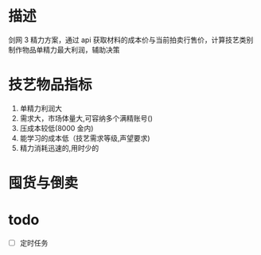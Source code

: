 # 描述

剑网 3 精力方案，通过 api 获取材料的成本价与当前拍卖行售价，计算技艺类别制作物品单精力最大利润，辅助决策

# 技艺物品指标

1. 单精力利润大
1. 需求大，市场体量大,可容纳多个满精账号()
1. 压成本较低(8000 金内)
1. 能学习的成本低（技艺需求等级,声望要求)
1. 精力消耗迅速的,用时少的

# 囤货与倒卖

# todo

- [ ] 定时任务
